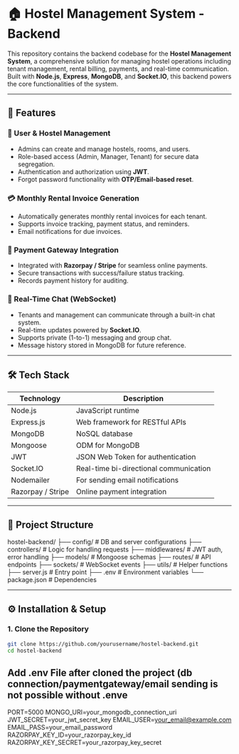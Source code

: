 # 🏠 Hostel Management System - Backend

This repository contains the backend codebase for the **Hostel Management System**, a comprehensive solution for managing hostel operations including tenant management, rental billing, payments, and real-time communication. Built with **Node.js**, **Express**, **MongoDB**, and **Socket.IO**, this backend powers the core functionalities of the system.

---

## 🚀 Features

### 👥 User & Hostel Management
- Admins can create and manage hostels, rooms, and users.
- Role-based access (Admin, Manager, Tenant) for secure data segregation.
- Authentication and authorization using **JWT**.
- Forgot password functionality with **OTP/Email-based reset**.

### 💳 Monthly Rental Invoice Generation
- Automatically generates monthly rental invoices for each tenant.
- Supports invoice tracking, payment status, and reminders.
- Email notifications for due invoices.

### 🔐 Payment Gateway Integration
- Integrated with **Razorpay / Stripe** for seamless online payments.
- Secure transactions with success/failure status tracking.
- Records payment history for auditing.

### 💬 Real-Time Chat (WebSocket)
- Tenants and management can communicate through a built-in chat system.
- Real-time updates powered by **Socket.IO**.
- Supports private (1-to-1) messaging and group chat.
- Message history stored in MongoDB for future reference.

---

## 🛠 Tech Stack

| Technology   | Description                            |
|--------------|----------------------------------------|
| Node.js      | JavaScript runtime                     |
| Express.js   | Web framework for RESTful APIs         |
| MongoDB      | NoSQL database                         |
| Mongoose     | ODM for MongoDB                        |
| JWT          | JSON Web Token for authentication      |
| Socket.IO    | Real-time bi-directional communication |
| Nodemailer   | For sending email notifications        |
| Razorpay / Stripe | Online payment integration       |

---

## 📁 Project Structure

hostel-backend/
├── config/ # DB and server configurations
├── controllers/ # Logic for handling requests
├── middlewares/ # JWT auth, error handling
├── models/ # Mongoose schemas
├── routes/ # API endpoints
├── sockets/ # WebSocket events
├── utils/ # Helper functions
├── server.js # Entry point
├── .env # Environment variables
└── package.json # Dependencies


---

## ⚙️ Installation & Setup

### 1. Clone the Repository

```bash
git clone https://github.com/yourusername/hostel-backend.git
cd hostel-backend

```
## Add .env File after cloned the project (db connection/paymentgateway/email sending  is not possible without .enve

PORT=5000
MONGO_URI=your_mongodb_connection_uri
JWT_SECRET=your_jwt_secret_key
EMAIL_USER=your_email@example.com
EMAIL_PASS=your_email_password
RAZORPAY_KEY_ID=your_razorpay_key_id
RAZORPAY_KEY_SECRET=your_razorpay_key_secret

